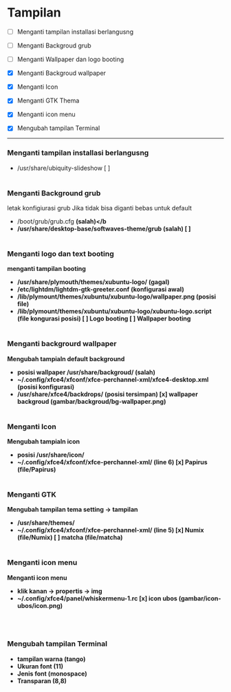 # Tampilan

- [ ] Menganti tampilan installasi berlangusng
- [ ] Menganti Backgroud grub			
- [ ] Menganti Wallpaper dan logo booting
- [x] Menganti Backgroud wallpaper
- [x] Menganti Icon		
- [x] Menganti GTK Thema				
- [x] Menganti icon menu
- [x] Mengubah tampilan Terminal


--------------------------------------------------------------------------------------------------------------------


### Menganti tampilan installasi berlangusng
* /usr/share/ubiquity-slideshow
[ ]
<br><br>

### Menganti Background grub
letak konfigiurasi grub
Jika tidak bisa diganti bebas untuk default
* /boot/grub/grub.cfg <b>(salah)</b
* /usr/share/desktop-base/softwaves-theme/grub <b>(salah)</b>
[ ]
<br><br>

### Menganti logo dan text booting
menganti tampilan booting
* /usr/share/plymouth/themes/xubuntu-logo/ (gagal)
* /etc/lightdm/lightdm-gtk-greeter.conf (konfigurasi awal)
* /lib/plymount/themes/xubuntu/xubuntu-logo/wallpaper.png (posisi file)
* /lib/plymount/themes/xubuntu/xubuntu-logo/xubuntu-logo.script (file kongurasi posisi)
[ ] Logo booting
[ ] Wallpaper booting
<br><br>

### Menganti backgrourd wallpaper
Mengubah tampialn default background
* posisi wallpaper /usr/share/backgroud/ <b>(salah)</b>
* ~/.config/xfce4/xfconf/xfce-perchannel-xml/xfce4-desktop.xml <b>(posisi konfigurasi)</b>
* /usr/share/xfce4/backdrops/ <b>(posisi tersimpan)</b>
[x] wallpaper backgroud (gambar/backgroud/bg-wallpaper.png)
<br><br>

### Menganti Icon
Mengubah tampialn icon
* posisi /usr/share/icon/
* ~/.config/xfce4/xfconf/xfce-perchannel-xml/ (line 6)
[x] Papirus (file/Papirus)
<br><br>

### Menganti GTK
Mengubah tampilan tema
setting -> tampilan
* /usr/share/themes/ 
* ~/.config/xfce4/xfconf/xfce-perchannel-xml/ (line 5)
[x] Numix (file/Numix)
[ ] matcha (file/matcha)
<br><br>

### Menganti icon menu
Menganti icon menu
* klik kanan -> propertis -> img
* ~/.config/xfce4/panel/whiskermenu-1.rc
[x] icon ubos (gambar/icon-ubos/icon.png)

<br><br>

### Mengubah tampilan Terminal
 * tampilan warna (tango)
 * Ukuran font (11)
 * Jenis font (monospace)
 * Transparan (8,8)
